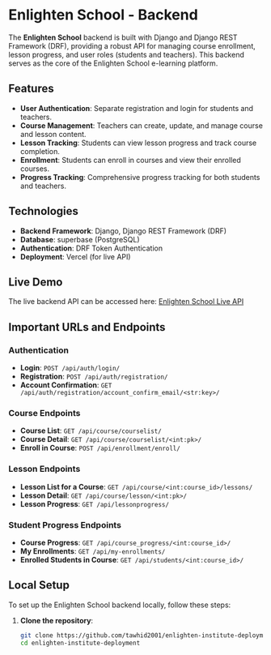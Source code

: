 # Enlighten School - Backend

The **Enlighten School** backend is built with Django and Django REST Framework (DRF), providing a robust API for managing course enrollment, lesson progress, and user roles (students and teachers). This backend serves as the core of the Enlighten School e-learning platform.

## Features

- **User Authentication**: Separate registration and login for students and teachers.
- **Course Management**: Teachers can create, update, and manage course and lesson content.
- **Lesson Tracking**: Students can view lesson progress and track course completion.
- **Enrollment**: Students can enroll in courses and view their enrolled courses.
- **Progress Tracking**: Comprehensive progress tracking for both students and teachers.

## Technologies

- **Backend Framework**: Django, Django REST Framework (DRF)
- **Database**: superbase (PostgreSQL)
- **Authentication**: DRF Token Authentication
- **Deployment**: Vercel (for live API)

## Live Demo

The live backend API can be accessed here: [Enlighten School Live API](https://enlighten-institute-deployment.vercel.app/)

## Important URLs and Endpoints

### Authentication

- **Login**: `POST /api/auth/login/`  
- **Registration**: `POST /api/auth/registration/`  
- **Account Confirmation**: `GET /api/auth/registration/account_confirm_email/<str:key>/`

### Course Endpoints

- **Course List**: `GET /api/course/courselist/`
- **Course Detail**: `GET /api/course/courselist/<int:pk>/`
- **Enroll in Course**: `POST /api/enrollment/enroll/`

### Lesson Endpoints

- **Lesson List for a Course**: `GET /api/course/<int:course_id>/lessons/`
- **Lesson Detail**: `GET /api/course/lesson/<int:pk>/`
- **Lesson Progress**: `GET /api/lessonprogress/`

### Student Progress Endpoints

- **Course Progress**: `GET /api/course_progress/<int:course_id>/`
- **My Enrollments**: `GET /api/my-enrollments/`
- **Enrolled Students in Course**: `GET /api/students/<int:course_id>/`

## Local Setup

To set up the Enlighten School backend locally, follow these steps:

1. **Clone the repository**:
   ```bash
   git clone https://github.com/tawhid2001/enlighten-institute-deployment.git
   cd enlighten-institute-deployment

